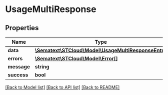 # UsageMultiResponse

## Properties
Name | Type | Description | Notes
------------ | ------------- | ------------- | -------------
**data** | [**\Sematext\STCloud\Model\UsageMultiResponseEntry**](UsageMultiResponseEntry.md) |  | [optional] 
**errors** | [**\Sematext\STCloud\Model\Error[]**](Error.md) |  | [optional] 
**message** | **string** |  | [optional] 
**success** | **bool** |  | [optional] 

[[Back to Model list]](../../README.md#documentation-for-models) [[Back to API list]](../../README.md#documentation-for-api-endpoints) [[Back to README]](../../README.md)


